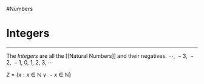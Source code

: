 #Numbers 

# Integers
---
The _Integers_ are all the [[Natural Numbers]] and their negatives. $\cdots,~-3,~-2,~-1,~0,~1,~2,~3,~\cdots$

$\mathbb{Z}~=~\{x:x~\in~\mathbb{N}~\lor~-x~\in~\mathbb{N}\}$